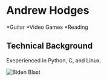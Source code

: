 # Andrew Hodges
*Guitar
*Video Games
*Reading
## Technical Background
Exeperienced in Python, C, and Linux.

![Biden Blast](https://pbs.twimg.com/ext_tw_video_thumb/1623489196362178560/pu/img/aVlJIBD7nM1PyG0R.jpg)
